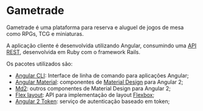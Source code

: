 # Gametrade

Gametrade é uma plataforma para reserva e aluguel de jogos de mesa como RPGs, TCG e miniaturas.

A aplicação cliente é desenvolvida utilizando Angular, consumindo uma [API REST](https://github.com/gametrade/gametrade_api),
desenvolvida em Ruby com o framework Rails.

Os pacotes utilizados são:
- [Angular CLI](https://github.com/angular/angular-cli): Interface de linha de comando para aplicações Angular; 
- [Angular Material](https://github.com/angular/material2): componentes de [Material Design](https://material.io) para Angular 2;
- [Md2](https://github.com/Promact/md2): outros componentes de Material Design para Angular 2;
- [Flex layout](https://github.com/angular/flex-layout): API para implementação de layout [Flexbox](https://developer.mozilla.org/en-US/docs/Web/CSS/CSS_Flexible_Box_Layout/Using_CSS_flexible_boxes);
- [Angular 2 Token](https://github.com/neroniaky/angular2-token): serviço de autenticação baseado em token;